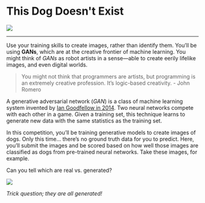 # This Dog Doesn't Exist 


![](https://i.ibb.co/yVJx5zt/Screenshot-from-2019-08-28-23-31-39.png)


---

Use your training skills to create images, rather than identify them. You’ll be using **GANs**, which are at the creative frontier of machine learning. You might think of *GANs* as robot artists in a sense—able to create eerily lifelike images, and even digital worlds.

> You might not think that programmers are artists, but programming is an extremely creative profession. It’s logic-based creativity. - John Romero

A generative adversarial network (*GAN*) is a class of machine learning system invented by [Ian Goodfellow in 2014](https://arxiv.org/pdf/1406.2661.pdf). Two neural networks compete with each other in a game. Given a training set, this technique learns to generate new data with the same statistics as the training set.

In this competition, you’ll be training generative models to create images of dogs. Only this time… there’s no ground truth data for you to predict. Here, you’ll submit the images and be scored based on how well those images are classified as dogs from pre-trained neural networks. Take these images, for example. 

Can you tell which are real vs. generated?

![](https://storage.googleapis.com/kaggle-media/competitions/GAN/dogs.png)

*Trick question; they are all generated!*
